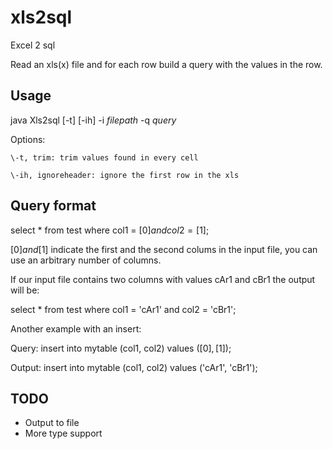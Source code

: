 # xls2sql
Excel 2 sql

Read an xls(x) file and for each row build a query with the values in the row.

Usage
---

java Xls2sql [-t] [-ih] -i _filepath_ -q _query_

Options:

    \-t, trim: trim values found in every cell

    \-ih, ignoreheader: ignore the first row in the xls


Query format
---

select * from test where col1 = [$0] and col2 = [$1];

[$0] and [$1] indicate the first and the second colums in the input file, you can use an arbitrary number of columns.

If our input file contains two columns with values cAr1 and cBr1 the output will be:

select * from test where col1 = 'cAr1' and col2 = 'cBr1';

Another example with an insert:

Query: insert into mytable (col1, col2) values ([$0], [$1]);

Output: insert into mytable (col1, col2) values ('cAr1', 'cBr1');

TODO
---
* Output to file
* More type support

